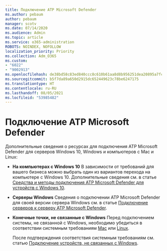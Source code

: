 ```yaml
---
title: Подключение ATP Microsoft Defender
ms.author: pebaum
author: pebaum
manager: scotv
ms.date: 07/14/2020
ms.audience: Admin
ms.topic: article
ms.service: o365-administration
ROBOTS: NOINDEX, NOFOLLOW
localization_priority: Priority
ms.collection: Adm_O365
ms.custom:
- "6022"
- "9002913"
ms.openlocfilehash: de38bd58c83ed840ccc8c610b61aa8d8b956251dea20895a7fc0e193d11585df
ms.sourcegitcommit: b5f7da89a650d2915dc652449623c78be6247175
ms.translationtype: HT
ms.contentlocale: ru-RU
ms.lasthandoff: 08/05/2021
ms.locfileid: "53985482"
---
```

# <a name="onboarding-microsoft-defender-atp"></a>Подключение ATP Microsoft Defender

Дополнительные сведения о ресурсах для подключения ATP Microsoft Defender для серверов Windows 10, Windows и компьютеров с Mac и Linux: 

- **На компьютерах с Windows 10** В зависимости от требований для вашего бизнеса можно выбрать один из вариантов перехода на компьютере с Windows 10. Дополнительные сведения см. в статье [Средства и методы подключения ATP Microsoft Defender для устройств с Windows 10](/windows/security/threat-protection/microsoft-defender-atp/configure-endpoints). 

- **Серверы Windows** Сведения о подключении ATP Microsoft Defender для своей версии сервера Windows см. в статье [Подключение серверов к серверу ATP Microsoft Defender](/windows/security/threat-protection/microsoft-defender-atp/configure-server-endpoints).

- **Конечные точки, не связанные с Windows** Перед подключением системы, не связанной с Windows, необходимо убедиться в соответствии системным требованиям [Mac](/windows/security/threat-protection/microsoft-defender-atp/microsoft-defender-atp-mac#system-requirements) или [Linux](/windows/security/threat-protection/microsoft-defender-atp/microsoft-defender-atp-linux#system-requirements).

    После подтверждения соответствия системным требованиям см. статью [Подключение устройств, не связанных с Windows](/windows/security/threat-protection/microsoft-defender-atp/configure-endpoints-non-windows#onboarding-non-windows-machines).